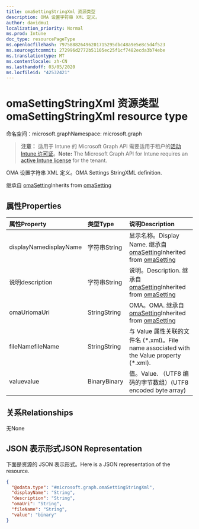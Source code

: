 ```yaml
---
title: omaSettingStringXml 资源类型
description: OMA 设置字符串 XML 定义。
author: davidmu1
localization_priority: Normal
ms.prod: Intune
doc_type: resourcePageType
ms.openlocfilehash: 797588826496201715295dbc48a9e5e8c5d4f523
ms.sourcegitcommit: 272996d2772b51105ec25f1cf7482ecda3b74ebe
ms.translationtype: MT
ms.contentlocale: zh-CN
ms.lasthandoff: 03/05/2020
ms.locfileid: "42532421"
---
```

# <a name="omasettingstringxml-resource-type"></a><span data-ttu-id="f535d-103">omaSettingStringXml 资源类型</span><span class="sxs-lookup"><span data-stu-id="f535d-103">omaSettingStringXml resource type</span></span>

<span data-ttu-id="f535d-104">命名空间：microsoft.graph</span><span class="sxs-lookup"><span data-stu-id="f535d-104">Namespace: microsoft.graph</span></span>

> <span data-ttu-id="f535d-105">**注意：** 适用于 Intune 的 Microsoft Graph API 需要适用于租户的[活动 Intune 许可证](https://go.microsoft.com/fwlink/?linkid=839381)。</span><span class="sxs-lookup"><span data-stu-id="f535d-105">**Note:** The Microsoft Graph API for Intune requires an [active Intune license](https://go.microsoft.com/fwlink/?linkid=839381) for the tenant.</span></span>

<span data-ttu-id="f535d-106">OMA 设置字符串 XML 定义。</span><span class="sxs-lookup"><span data-stu-id="f535d-106">OMA Settings StringXML definition.</span></span>


<span data-ttu-id="f535d-107">继承自 [omaSetting](../resources/intune-deviceconfig-omasetting.md)</span><span class="sxs-lookup"><span data-stu-id="f535d-107">Inherits from [omaSetting](../resources/intune-deviceconfig-omasetting.md)</span></span>

## <a name="properties"></a><span data-ttu-id="f535d-108">属性</span><span class="sxs-lookup"><span data-stu-id="f535d-108">Properties</span></span>
|<span data-ttu-id="f535d-109">属性</span><span class="sxs-lookup"><span data-stu-id="f535d-109">Property</span></span>|<span data-ttu-id="f535d-110">类型</span><span class="sxs-lookup"><span data-stu-id="f535d-110">Type</span></span>|<span data-ttu-id="f535d-111">说明</span><span class="sxs-lookup"><span data-stu-id="f535d-111">Description</span></span>|
|:---|:---|:---|
|<span data-ttu-id="f535d-112">displayName</span><span class="sxs-lookup"><span data-stu-id="f535d-112">displayName</span></span>|<span data-ttu-id="f535d-113">字符串</span><span class="sxs-lookup"><span data-stu-id="f535d-113">String</span></span>|<span data-ttu-id="f535d-114">显示名称。</span><span class="sxs-lookup"><span data-stu-id="f535d-114">Display Name.</span></span> <span data-ttu-id="f535d-115">继承自 [omaSetting](../resources/intune-deviceconfig-omasetting.md)</span><span class="sxs-lookup"><span data-stu-id="f535d-115">Inherited from [omaSetting](../resources/intune-deviceconfig-omasetting.md)</span></span>|
|<span data-ttu-id="f535d-116">说明</span><span class="sxs-lookup"><span data-stu-id="f535d-116">description</span></span>|<span data-ttu-id="f535d-117">字符串</span><span class="sxs-lookup"><span data-stu-id="f535d-117">String</span></span>|<span data-ttu-id="f535d-118">说明。</span><span class="sxs-lookup"><span data-stu-id="f535d-118">Description.</span></span> <span data-ttu-id="f535d-119">继承自 [omaSetting](../resources/intune-deviceconfig-omasetting.md)</span><span class="sxs-lookup"><span data-stu-id="f535d-119">Inherited from [omaSetting](../resources/intune-deviceconfig-omasetting.md)</span></span>|
|<span data-ttu-id="f535d-120">omaUri</span><span class="sxs-lookup"><span data-stu-id="f535d-120">omaUri</span></span>|<span data-ttu-id="f535d-121">String</span><span class="sxs-lookup"><span data-stu-id="f535d-121">String</span></span>|<span data-ttu-id="f535d-122">OMA。</span><span class="sxs-lookup"><span data-stu-id="f535d-122">OMA.</span></span> <span data-ttu-id="f535d-123">继承自 [omaSetting](../resources/intune-deviceconfig-omasetting.md)</span><span class="sxs-lookup"><span data-stu-id="f535d-123">Inherited from [omaSetting](../resources/intune-deviceconfig-omasetting.md)</span></span>|
|<span data-ttu-id="f535d-124">fileName</span><span class="sxs-lookup"><span data-stu-id="f535d-124">fileName</span></span>|<span data-ttu-id="f535d-125">String</span><span class="sxs-lookup"><span data-stu-id="f535d-125">String</span></span>|<span data-ttu-id="f535d-126">与 Value 属性关联的文件名 (\*.xml)。</span><span class="sxs-lookup"><span data-stu-id="f535d-126">File name associated with the Value property (\*.xml).</span></span>|
|<span data-ttu-id="f535d-127">value</span><span class="sxs-lookup"><span data-stu-id="f535d-127">value</span></span>|<span data-ttu-id="f535d-128">Binary</span><span class="sxs-lookup"><span data-stu-id="f535d-128">Binary</span></span>|<span data-ttu-id="f535d-129">值。</span><span class="sxs-lookup"><span data-stu-id="f535d-129">Value.</span></span> <span data-ttu-id="f535d-130">（UTF8 编码的字节数组）</span><span class="sxs-lookup"><span data-stu-id="f535d-130">(UTF8 encoded byte array)</span></span>|

## <a name="relationships"></a><span data-ttu-id="f535d-131">关系</span><span class="sxs-lookup"><span data-stu-id="f535d-131">Relationships</span></span>
<span data-ttu-id="f535d-132">无</span><span class="sxs-lookup"><span data-stu-id="f535d-132">None</span></span>

## <a name="json-representation"></a><span data-ttu-id="f535d-133">JSON 表示形式</span><span class="sxs-lookup"><span data-stu-id="f535d-133">JSON Representation</span></span>
<span data-ttu-id="f535d-134">下面是资源的 JSON 表示形式。</span><span class="sxs-lookup"><span data-stu-id="f535d-134">Here is a JSON representation of the resource.</span></span>
<!-- {
  "blockType": "resource",
  "@odata.type": "microsoft.graph.omaSettingStringXml"
}
-->
``` json
{
  "@odata.type": "#microsoft.graph.omaSettingStringXml",
  "displayName": "String",
  "description": "String",
  "omaUri": "String",
  "fileName": "String",
  "value": "binary"
}
```




